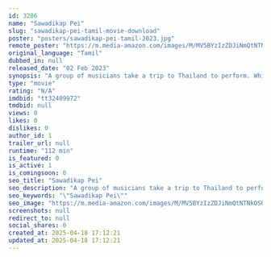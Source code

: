 ```yaml
---
id: 3286
name: "Sawadikap Pei"
slug: "sawadikap-pei-tamil-movie-download"
poster: "posters/sawadikap-pei-tamil-2023.jpg"
remote_poster: "https://m.media-amazon.com/images/M/MV5BYzIzZDJiNmQtNTNkOS00MTZlLWI0ZDAtMmFiOTI4ZTIzODEyXkEyXkFqcGdeQXVyNTQ5ODMzODg@._V1_SX300.jpg"
original_language: "Tamil"
dubbed_in: null
released_date: "02 Feb 2023"
synopsis: "A group of musicians take a trip to Thailand to perform. While there, one of them gets possessed by a female Thai ghost looking for her long-lost lover."
type: "movie"
rating: "N/A"
imdbid: "tt32409972"
tmdbid: null
views: 0
likes: 0
dislikes: 0
author_id: 1
trailer_url: null
runtime: "112 min"
is_featured: 0
is_active: 1
is_comingsoon: 0
seo_title: "Sawadikap Pei"
seo_description: "A group of musicians take a trip to Thailand to perform. While there, one of them gets possessed by a female Thai ghost looking for her long-lost lover."
seo_keywords: "\"Sawadikap Pei\""
seo_image: "https://m.media-amazon.com/images/M/MV5BYzIzZDJiNmQtNTNkOS00MTZlLWI0ZDAtMmFiOTI4ZTIzODEyXkEyXkFqcGdeQXVyNTQ5ODMzODg@._V1_SX300.jpg"
screenshots: null
redirect_to: null
social_shares: 0
created_at: 2025-04-18 17:12:21
updated_at: 2025-04-18 17:12:21
---
```



